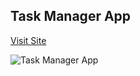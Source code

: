 ## Task Manager App

[Visit Site](https://task-manager-app-r16.vercel.app)

![Task Manager App](./public/)
